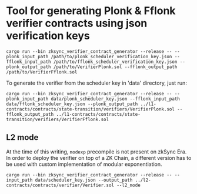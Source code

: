 # Tool for generating Plonk & Fflonk verifier contracts using json verification keys

`cargo run --bin zksync_verifier_contract_generator --release -- --plonk_input_path /path/to/plonk_scheduler_verification_key.json --fflonk_input_path /path/to/fflonk_scheduler_verification_key.json --plonk_output_path /path/to/VerifierPlonk.sol --fflonk_output_path /path/to/VerifierFflonk.sol`

To generate the verifier from the scheduler key in 'data' directory, just run:

```shell
cargo run --bin zksync_verifier_contract_generator --release -- --plonk_input_path data/plonk_scheduler_key.json --fflonk_input_path data/fflonk_scheduler_key.json --plonk_output_path ../l1-contracts/contracts/state-transition/verifiers/VerifierPlonk.sol --fflonk_output_path ../l1-contracts/contracts/state-transition/verifiers/VerifierFflonk.sol
```

## L2 mode

At the time of this writing, `modexp` precompile is not present on zkSync Era. In order to deploy the verifier on top of a ZK Chain, a different version has to be used with custom implementation of modular exponentiation.

```shell
cargo run --bin zksync_verifier_contract_generator --release -- --input_path data/scheduler_key.json --output_path ../l2-contracts/contracts/verifier/Verifier.sol --l2_mode
```
